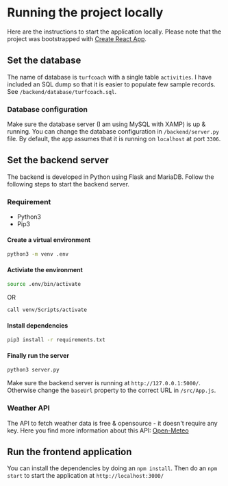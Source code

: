 # Running the project locally

Here are the instructions to start the application locally. Please note that the project was bootstrapped with [Create React App](https://github.com/facebook/create-react-app).

## Set the database

The name of database is `turfcoach` with a single table `activities`. I have included an SQL dump so that it is easier to populate few sample records. See `/backend/database/turfcoach.sql`.

### Database configuration

Make sure the database server (I am using MySQL with XAMP) is up & running. You can change the database configuration in `/backend/server.py` file. By default, the app assumes that it is running on `localhost` at port `3306`.

## Set the backend server

The backend is developed in Python using Flask and MariaDB. Follow the following steps to start the backend server.

### Requirement

-   Python3
-   Pip3

#### Create a virtual environment

```bash
python3 -m venv .env
```

#### Activiate the environment

```bash
source .env/bin/activate
```

OR

```bash
call venv/Scripts/activate
```

#### Install dependencies

```bash
pip3 install -r requirements.txt
```

#### Finally run the server

```bash
python3 server.py
```

Make sure the backend server is running at `http://127.0.0.1:5000/`. Otherwise change the `baseUrl` property to the correct URL in `/src/App.js`.

### Weather API

The API to fetch weather data is free & opensource - it doesn't require any key. Here you find more information about this API: [Open-Meteo](https://open-meteo.com/)

## Run the frontend application

You can install the dependencies by doing an `npm install`. Then do an `npm start` to start the application at `http://localhost:3000/`
